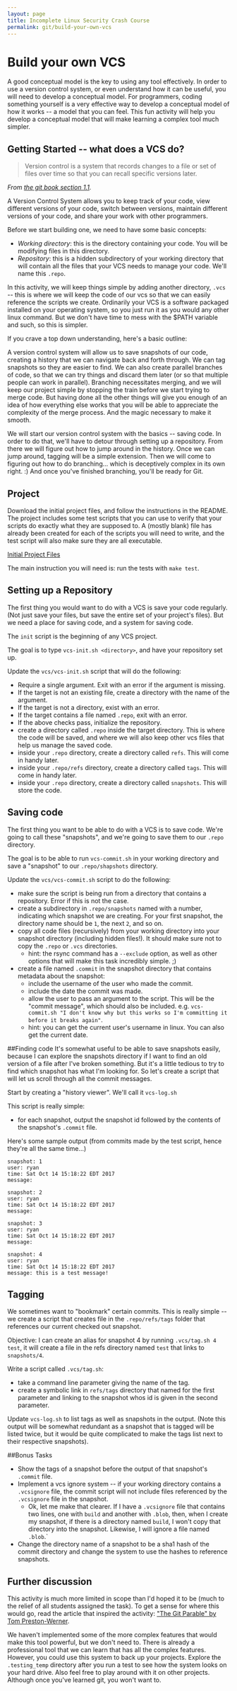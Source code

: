 ```yaml
---
layout: page
title: Incomplete Linux Security Crash Course
permalink: git/build-your-own-vcs
---
```


# Build your own VCS

A good conceptual model is the key to using any tool effectively. In order to use a version control system, or even understand how it can be useful, you will need to develop a conceptual model. For programmers, coding something yourself is a very effective way to develop a conceptual model of how it works -- a model that you can feel. This fun activity will help you develop a conceptual model that will make learning a complex tool much simpler.

## Getting Started -- what does a VCS do?
> Version control is a system that records changes to a file or set of files over time so that you can recall specific versions later.

*From [the git book section 1.1](https://git-scm.com/book/en/v2/Getting-Started-About-Version-Control).*

A Version Control System allows you to keep track of your code, view different versions of your code, switch between versions, maintain different versions of your code, and share your work with other programmers.

Before we start building one, we need to have some basic concepts:

* *Working directory*: this is the directory containing your code. You will be modifying files in this directory.
* *Repository*: this is a hidden subdirectory of your working directory that will contain all the files that your VCS needs to manage your code. We'll name this `.repo`.

In this activity, we will keep things simple by adding another directory, `.vcs` -- this is where we will keep the code of our vcs so that we can easily reference the scripts we create. Ordinarily your VCS is a software packaged installed on your operating system, so you just run it as you would any other linux command. But we don't have time to mess with the $PATH variable and such, so this is simpler.

If you crave a top down understanding, here's a basic outline:

A version control system will allow us to save snapshots of our code, creating a history that we can navigate back and forth through. We can tag snapshots so they are easier to find. We can also create parallel branches of code, so that we can try things and discard them later (or so that multiple people can work in parallel). Branching necessitates merging, and we will keep our project simple by stopping the train before we start trying to merge code. But having done all the other things will give you enough of an idea of how everything else works that you will be able to appreciate the complexity of the merge process. And the magic necessary to make it smooth.

We will start our version control system with the basics -- saving code. In order to do that, we'll have to detour through setting up a repository. From there we will figure out how to jump around in the history. Once we can jump around, tagging will be a simple extension. Then we will come to figuring out how to do branching... which is deceptively complex in its own right. :) And once you've finished branching, you'll be ready for Git.

## Project
Download the initial project files, and follow the instructions in the README. The project includes some test scripts that you can use to verify that your scripts do exactly what they are supposed to. A (mostly blank) file has already been created for each of the scripts you will need to write, and the test script will also make sure they are all executable.

[Initial Project Files](http://ryanheathcote.com/git/vcs-project.zip)

The main instruction you will need is: run the tests with `make test`. 

## Setting up a Repository
The first thing you would want to do with a VCS is save your code regularly. (Not just save your files, but save the entire set of your project's files). But we need a place for saving code, and a system for saving code. 

The `init` script is the beginning of any VCS project.

The goal is to type `vcs-init.sh <directory>`, and have your repository set up.

Update the `vcs/vcs-init.sh` script that will do the following:

* Require a single argument. Exit with an error if the argument is missing.
* If the target is not an existing file, create a directory with the name of the argument.
* If the target is not a directory, exist with an error.
* If the target contains a file named `.repo`, exit with an error.
* If the above checks pass, initialize the repository.
* create a directory called `.repo` inside the target directory. This is where the code will be saved, and where we will also keep other vcs files that help us manage the saved code.
* inside your `.repo` directory, create a directory called `refs`. This will come in handy later.
* inside your `.repo/refs` directory, create a directory called `tags`. This will come in handy later.
* inside your `.repo` directory, create a directory called `snapshots`. This will store the code.

## Saving code
The first thing you want to be able to do with a VCS is to save code. We're going to call these "snapshots", and we're going to save them to our `.repo` directory.

The goal is to be able to run `vcs-commit.sh` in your working directory and save a "snapshot" to our `.repo/shapshots` directory.

Update the `vcs/vcs-commit.sh` script to do the following: 

* make sure the script is being run from a directory that contains a repository. Error if this is not the case.
* create a subdirectory in `.repo/snapshots` named with a number, indicating which snapshot we are creating. For your first snapshot, the directory name should be `1`, the next `2`, and so on.
* copy all code files (recursively) from your working directory into your snapshot directory (including hidden files!). It should make sure not to copy the `.repo` or `.vcs` directories.
    * hint: the rsync command has a `--exclude` option, as well as other options that will make this task incredibly simple. ;)
* create a file named `.commit` in the snapshot directory that contains metadata about the snapshot:
    * include the username of the user who made the commit.
    * include the date the commit was made.
    * allow the user to pass an argument to the script. This will be the "commit message", which should also be included. e.g. `vcs-commit.sh "I don't know why but this works so I'm committing it before it breaks again"`.
    * hint: you can get the current user's username in linux. You can also get the current date.
   
##Finding code
It's somewhat useful to be able to save snapshots easily, because I can explore the snapshots directory if I want to find an old version of a file after I've broken something. But it's a little tedious to try to find which snapshot has what I'm looking for. So let's create a script that will let us scroll through all the commit messages.

Start by creating a "history viewer". We'll call it `vcs-log.sh`

This script is really simple:
* for each snapshot, output the snapshot id followed by the contents of the snapshot's `.commit` file.

Here's some sample output (from commits made by the test script, hence they're all the same time...)

```
snapshot: 1
user: ryan
time: Sat Oct 14 15:18:22 EDT 2017
message: 

snapshot: 2
user: ryan
time: Sat Oct 14 15:18:22 EDT 2017
message: 

snapshot: 3
user: ryan
time: Sat Oct 14 15:18:22 EDT 2017
message: 

snapshot: 4
user: ryan
time: Sat Oct 14 15:18:22 EDT 2017
message: this is a test message!
```

## Tagging

We sometimes want to "bookmark" certain commits. This is really simple -- we create a script that creates file in the `.repo/refs/tags` folder that references our current checked out snapshot.

Objective: I can create an alias for snapshot 4 by running `.vcs/tag.sh 4 test`, it will create a file in the refs directory named `test` that links to `snapshots/4`. 

Write a script called `.vcs/tag.sh`:
* take a command line parameter giving the name of the tag.
* create a symbolic link in `refs/tags` directory that named for the first parameter and linking to the snapshot whos id is given in the second parameter.

Update `vcs-log.sh` to list tags as well as snapshots in the output. (Note this output will be somewhat redundant as a snapshot that is tagged will be listed twice, but it would be quite complicated to make the tags list next to their respective snapshots).

##Bonus Tasks

* Show the tags of a snapshot before the output of that snapshot's `.commit` file.
* Implement a vcs ignore system -- if your working directory contains a `.vcsignore` file, the commit script will not include files referenced by the `.vcsignore` file in the snapshot.
    * Ok, let me make that clearer. If I have a `.vcsignore` file that contains two lines, one with `build` and another with `.blob`, then, when I create my snapshot, if there is a directory named `build`, I won't copy that directory into the snapshot. Likewise, I will ignore a file named `.blob`.`
* Change the directory name of a snapshot to be a sha1 hash of the commit directory and change the system to use the hashes to reference snapshots.

## Further discussion
This activity is much more limited in scope than I'd hoped it to be (much to the relief of all students assigned the task). To get a sense for where this would go, read the article that inspired the activity: ["The Git Parable" by Tom Preston-Werner](http://tom.preston-werner.com/2009/05/19/the-git-parable.html). 

We haven't implemented some of the more complex features that would make this tool powerful, but we don't need to. There is already a professional tool that we can learn that has all the complex features. However, you could use this system to back up your projects. Explore the `.testing_temp` directory after you run a test to see how the system looks on your hard drive. Also feel free to play around with it on other projects. Although once you've learned git, you won't want to.
